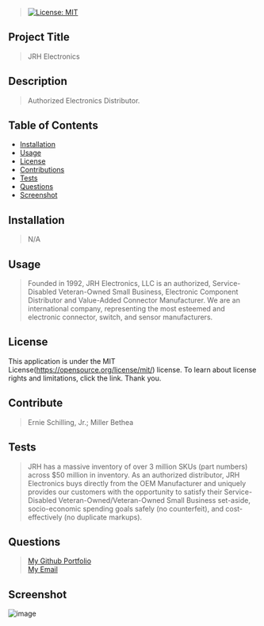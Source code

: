 
 
  > [![License: MIT](https://img.shields.io/badge/License-MIT-yellow.svg)](https://opensource.org/licenses/MIT)

  ## Project Title
  >  JRH Electronics

  ## Description 
  > Authorized Electronics Distributor.

  ## Table of Contents
  * [Installation](#installation) 
  * [Usage](#usage)
  * [License](#license)
  * [Contributions](#contributions)
  * [Tests](#tests)
  * [Questions](#questions)
  * [Screenshot](#screenshot)

  ## Installation
  >  N/A  

  ## Usage
  >  Founded in 1992, JRH Electronics, LLC is an authorized, Service-Disabled Veteran-Owned Small Business, Electronic Component Distributor and Value-Added Connector Manufacturer. We are an international company, representing the most esteemed and electronic connector, switch, and sensor manufacturers.

  >  
  ## License
  This application is under the MIT License(https://opensource.org/license/mit/) license. To learn about license rights and limitations, click the link. Thank you.

  ## Contribute 
  >  Ernie Schilling, Jr.; Miller Bethea

  ## Tests
  >  JRH has a massive inventory of over 3 million SKUs (part numbers) across $50 million in inventory. As an authorized distributor, JRH Electronics buys directly from the OEM Manufacturer and uniquely provides our customers with the opportunity to satisfy their Service-Disabled Veteran-Owned/Veteran-Owned Small Business set-aside, socio-economic spending goals safely (no counterfeit), and cost-effectively (no duplicate markups).

  ## Questions 
  > [My Github Portfolio](https://github.com/upennbootcamp23) <br>
  > [My Email](alexandersegerev@gmail.com)

  ## Screenshot
  ![image](https://github.com/upennbootcamp23/egerev_README-creator/assets/143010411/b3a69ae9-6bfb-4a31-a03a-81f4c60bb07e)


  
